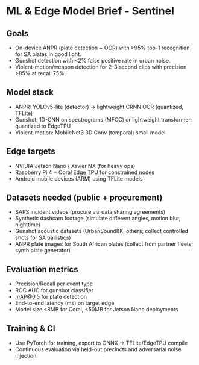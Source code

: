 # ML & Edge Model Brief - Sentinel

## Goals
- On-device ANPR (plate detection + OCR) with >95% top-1 recognition for SA plates in good light.
- Gunshot detection with <2% false positive rate in urban noise.
- Violent-motion/weapon detection for 2-3 second clips with precision >85% at recall 75%.

## Model stack
- ANPR: YOLOv5-lite (detector) -> lightweight CRNN OCR (quantized, TFLite)
- Gunshot: 1D-CNN on spectrograms (MFCC) or lightweight transformer; quantized to EdgeTPU
- Violent-motion: MobileNet3 3D Conv (temporal) small model

## Edge targets
- NVIDIA Jetson Nano / Xavier NX (for heavy ops)
- Raspberry Pi 4 + Coral Edge TPU for constrained nodes
- Android mobile devices (ARM) using TFLite models

## Datasets needed (public + procurement)
- SAPS incident videos (procure via data sharing agreements)
- Synthetic dashcam footage (simulate different angles, motion blur, nighttime)
- Gunshot acoustic datasets (UrbanSound8K, others; collect controlled shots for SA ballistics)
- ANPR plate images for South African plates (collect from partner fleets; synth plate generator)

## Evaluation metrics
- Precision/Recall per event type
- ROC AUC for gunshot classifier
- mAP@0.5 for plate detection
- End-to-end latency (ms) on target edge
- Model size <8MB for Coral, <50MB for Jetson Nano deployments

## Training & CI
- Use PyTorch for training, export to ONNX -> TFLite/EdgeTPU compile
- Continuous evaluation via held-out precincts and adversarial noise injection